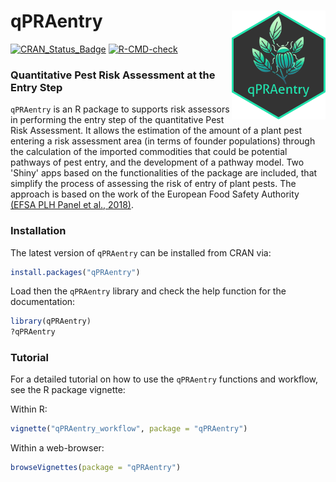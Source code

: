 # qPRAentry <img src="man/figures/logo.png" align="right" width="150" />

<!-- badges: start -->
[![CRAN\_Status\_Badge](https://www.r-pkg.org/badges/version/qPRAentry)](https://cran.r-project.org/package=qPRAentry)
[![R-CMD-check](https://github.com/mcendoya/qPRAentry/actions/workflows/R-CMD-check.yaml/badge.svg)](https://github.com/mcendoya/qPRAentry/actions/workflows/R-CMD-check.yaml)
<!-- badges: end -->
### Quantitative Pest Risk Assessment at the Entry Step

`qPRAentry` is an R package to supports risk assessors in performing the entry step of the quantitative Pest Risk Assessment. It allows the estimation of the amount of a plant pest entering a risk assessment area (in terms of founder populations) through the calculation of the imported commodities that could be potential pathways of pest entry, and the development of a pathway model. Two 'Shiny' apps based on the functionalities of the package are included, that simplify the process of assessing the risk of entry of plant pests. The approach is based on the work of the European Food Safety Authority [(EFSA PLH Panel et al., 2018)](https://doi.org/10.2903/j.efsa.2018.5350).

### Installation

The latest version of `qPRAentry` can be installed from CRAN via:

```r
install.packages("qPRAentry")
```

Load then the `qPRAentry` library and check the help function for the documentation:

```r
library(qPRAentry)
?qPRAentry
```

### Tutorial

For a detailed tutorial on how to use the `qPRAentry` functions and workflow, see the R package vignette:

Within R:
```R
vignette("qPRAentry_workflow", package = "qPRAentry")
```

Within a web-browser:
```R
browseVignettes(package = "qPRAentry")
```




